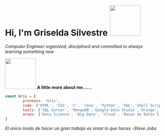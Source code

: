 # Hi, I'm Griselda Silvestre <img src="https://c.tenor.com/Yma7l4T9SyYAAAAC/hello.gif" width="100">

*Computer Engineer organized, disciplined and committed to always learning something new*


<img src="https://c.tenor.com/X4fIJe75dpcAAAAC/fuse-blockchain-crypto.gif" width="100px"> **A little more about me......**


```javascript
const Gris = {
        pronouns: 'Gris',
        code: ['HTML', 'CSS', 'C', 'Java', 'Python', 'SQL','Shell Script'],
        tools: ['SQL Server', 'MongoDB','Google Data Studio','Orange','Excel Intermedio','Office Intermedio'],
        areas: ['Data Science', 'Big Data', 'Cloud', 'Bases de Datos']
}
```
*El único modo de hacer un gran trabajo es amar lo que haces* -*Steve Jobs*



<!---
Gris-95/Gris-95 is a ✨ special ✨ repository because its `README.md` (this file) appears on your GitHub profile.
You can click the Preview link to take a look at your changes.
--->
